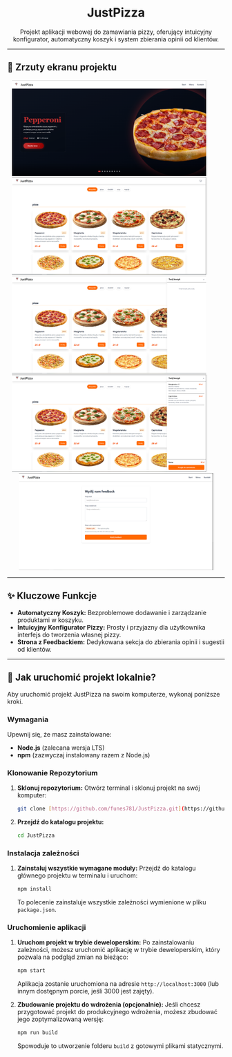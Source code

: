 <h1 align="center" id="title">JustPizza</h1>

<p align="center">Projekt aplikacji webowej do zamawiania pizzy, oferujący intuicyjny konfigurator, automatyczny koszyk i system zbierania opinii od klientów.</p>

---

## 📸 Zrzuty ekranu projektu

<p align="center">
  <img src="images/landingpage.PNG" alt="Zrzut ekranu projektu 1" width="450">
  &nbsp; &nbsp; &nbsp; &nbsp;
  <img src="images/menu.PNG" alt="Zrzut ekranu projektu 2" width="450">
   &nbsp; &nbsp; &nbsp; &nbsp;
  <img src="images/menu_koszyk1.PNG" alt="Zrzut ekranu projektu 3" width="450">
   &nbsp; &nbsp; &nbsp; &nbsp;
  <img src="images/menu_koszyk2.PNG" alt="Zrzut ekranu projektu 4" width="450">
  &nbsp; &nbsp; &nbsp; &nbsp;
  <img src="images/kontakt.PNG" alt="Zrzut ekranu projektu 5" width="450">
</p>

---

## ✨ Kluczowe Funkcje

* **Automatyczny Koszyk:** Bezproblemowe dodawanie i zarządzanie produktami w koszyku.
* **Intuicyjny Konfigurator Pizzy:** Prosty i przyjazny dla użytkownika interfejs do tworzenia własnej pizzy.
* **Strona z Feedbackiem:** Dedykowana sekcja do zbierania opinii i sugestii od klientów.

---

## 🚀 Jak uruchomić projekt lokalnie?

Aby uruchomić projekt JustPizza na swoim komputerze, wykonaj poniższe kroki.

### Wymagania

Upewnij się, że masz zainstalowane:
* **Node.js** (zalecana wersja LTS)
* **npm** (zazwyczaj instalowany razem z Node.js)

### Klonowanie Repozytorium

1.  **Sklonuj repozytorium:**
    Otwórz terminal i sklonuj projekt na swój komputer:
    ```bash
    git clone [https://github.com/funes781/JustPizza.git](https://github.com/funes781/JustPizza.git)
    ```

2.  **Przejdź do katalogu projektu:**
    ```bash
    cd JustPizza
    ```

### Instalacja zależności

1.  **Zainstaluj wszystkie wymagane moduły:**
    Przejdź do katalogu głównego projektu w terminalu i uruchom:
    ```bash
    npm install
    ```
    To polecenie zainstaluje wszystkie zależności wymienione w pliku `package.json`.

### Uruchomienie aplikacji

1.  **Uruchom projekt w trybie deweloperskim:**
    Po zainstalowaniu zależności, możesz uruchomić aplikację w trybie deweloperskim, który pozwala na podgląd zmian na bieżąco:
    ```bash
    npm start
    ```
    Aplikacja zostanie uruchomiona na adresie `http://localhost:3000` (lub innym dostępnym porcie, jeśli 3000 jest zajęty).

2.  **Zbudowanie projektu do wdrożenia (opcjonalnie):**
    Jeśli chcesz przygotować projekt do produkcyjnego wdrożenia, możesz zbudować jego zoptymalizowaną wersję:
    ```bash
    npm run build
    ```
    Spowoduje to utworzenie folderu `build` z gotowymi plikami statycznymi.
